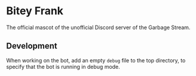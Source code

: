 # Bitey Frank

The official mascot of the unofficial Discord server of the Garbage Stream.

## Development

When working on the bot, add an empty `debug` file to the top directory, to
specify that the bot is running in debug mode.